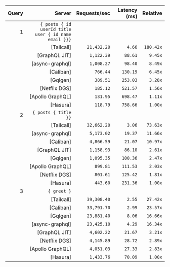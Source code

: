 <!-- PERFORMANCE_RESULTS_START -->

| Query | Server | Requests/sec | Latency (ms) | Relative |
|-------:|--------:|--------------:|--------------:|---------:|
| 1 | `{ posts { id userId title user { id name email }}}` |
|| [Tailcall] | `21,432.20` | `4.66` | `180.42x` |
|| [GraphQL JIT] | `1,122.39` | `88.61` | `9.45x` |
|| [async-graphql] | `1,008.27` | `98.40` | `8.49x` |
|| [Caliban] | `766.44` | `130.19` | `6.45x` |
|| [Gqlgen] | `389.51` | `253.03` | `3.28x` |
|| [Netflix DGS] | `185.12` | `521.57` | `1.56x` |
|| [Apollo GraphQL] | `131.95` | `698.47` | `1.11x` |
|| [Hasura] | `118.79` | `758.66` | `1.00x` |
| 2 | `{ posts { title }}` |
|| [Tailcall] | `32,662.20` | `3.06` | `73.63x` |
|| [async-graphql] | `5,173.02` | `19.37` | `11.66x` |
|| [Caliban] | `4,866.59` | `21.07` | `10.97x` |
|| [GraphQL JIT] | `1,158.93` | `86.10` | `2.61x` |
|| [Gqlgen] | `1,095.35` | `100.36` | `2.47x` |
|| [Apollo GraphQL] | `899.81` | `111.53` | `2.03x` |
|| [Netflix DGS] | `801.61` | `125.42` | `1.81x` |
|| [Hasura] | `443.60` | `231.36` | `1.00x` |
| 3 | `{ greet }` |
|| [Tailcall] | `39,308.40` | `2.55` | `27.42x` |
|| [Caliban] | `33,791.70` | `2.99` | `23.57x` |
|| [Gqlgen] | `23,881.40` | `8.06` | `16.66x` |
|| [async-graphql] | `23,425.10` | `4.29` | `16.34x` |
|| [GraphQL JIT] | `4,602.22` | `21.67` | `3.21x` |
|| [Netflix DGS] | `4,145.89` | `28.72` | `2.89x` |
|| [Apollo GraphQL] | `4,051.03` | `27.33` | `2.83x` |
|| [Hasura] | `1,433.76` | `70.09` | `1.00x` |

<!-- PERFORMANCE_RESULTS_END -->
